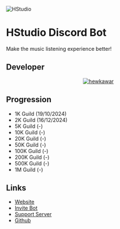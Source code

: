 ![HStudio](https://typograssy.deno.dev/api?text=HStudio%20Discord%20Bot%20Project%20&l0=none&l1=bdddff&l2=71a7fe&l3=398efe&l4=2465ff&speed=100&comment=&frame=none&bg=none)

# HStudio Discord Bot
Make the music listening experience better!

## Developer
<p align="center">
  <a href="https://discord.com/users/758681611251744788" target="_blank" rel="noreferrer"><img align="center" src="https://lanyard.cnrad.dev/api/758681611251744788" alt="hewkawar" /> </a>
</p>

## Progression
- 1K Guild (19/10/2024)
- 2K Guild (16/12/2024)
- 5K Guild (-)
- 10K Guild (-)
- 20K Guild (-)
- 50K Guild (-)
- 100K Guild (-)
- 200K Guild (-)
- 500K Guild (-)
- 1M Guild (-)

## Links
- [Website](https://hstudio.hewkawar.xyz)
- [Invite Bot](https://discord.com/oauth2/authorize?client_id=1105873690022924450)
- [Support Server](https://discord.gg/GzTbuZHTEx)
- [Github](https://github.com/HStudioDiscordBot)